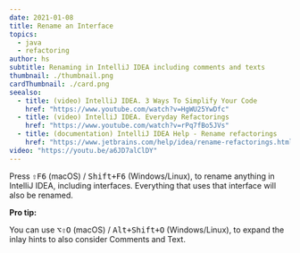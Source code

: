 ```yaml
---
date: 2021-01-08
title: Rename an Interface
topics:
  - java
  - refactoring
author: hs
subtitle: Renaming in IntelliJ IDEA including comments and texts
thumbnail: ./thumbnail.png
cardThumbnail: ./card.png
seealso:
  - title: (video) IntelliJ IDEA. 3 Ways To Simplify Your Code
    href: "https://www.youtube.com/watch?v=HgWU25YwDfc"
  - title: (video) IntelliJ IDEA. Everyday Refactorings
    href: "https://www.youtube.com/watch?v=rPq7fBo5JVs"
  - title: (documentation) IntelliJ IDEA Help - Rename refactorings
    href: "https://www.jetbrains.com/help/idea/rename-refactorings.html"
video: "https://youtu.be/a6JD7alClDY"
---
```


Press <kbd>⇧F6</kbd> (macOS) / <kbd>Shift+F6</kbd> (Windows/Linux), to rename anything in IntelliJ IDEA, including interfaces. Everything that uses that interface will also be renamed.

**Pro tip:**

You can use <kbd>⌥⇧O</kbd> (macOS) / <kbd>Alt+Shift+O</kbd> (Windows/Linux), to expand the inlay hints to also consider Comments and Text.

